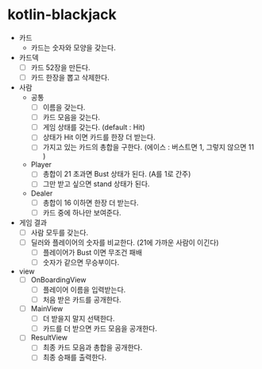# kotlin-blackjack

- 카드
    - 카드는 숫자와 모양을 갖는다.
- 카드덱
    - [ ] 카드 52장을 만든다.
    - [ ] 카드 한장을 뽑고 삭제한다.

- 사람
    - 공통
        - [ ] 이름을 갖는다.
        - [ ] 카드 모음을 갖는다.
        - [ ] 게임 상태를 갖는다. (default : Hit)
        - [ ] 상태가 Hit 이면 카드를 한장 더 받는다.
        - [ ] 가지고 있는 카드의 총합을 구한다. (에이스 : 버스트면 1, 그렇지 않으면 11 )
    - Player
        - [ ] 총합이 21 초과면 Bust 상태가 된다. (A를 1로 간주)
        - [ ] 그만 받고 싶으면 stand 상태가 된다.
    - Dealer
        - [ ] 총합이 16 이하면 한장 더 받는다.
        - [ ] 카드 중에 하나만 보여준다.

- 게임 결과
    - [ ] 사람 모두를 갖는다.
    - [ ] 딜러와 플레이어의 숫자를 비교한다. (21에 가까운 사람이 이긴다)
        - [ ] 플레이어가 Bust 이면 무조건 패배
        - [ ] 숫자가 같으면 무승부이다.

- view
    - [ ] OnBoardingView
        - [ ] 플레이어 이름을 입력받는다.
        - [ ] 처음 받은 카드를 공개한다.
    - [ ] MainView
        - [ ] 더 받을지 말지 선택한다.
        - [ ] 카드를 더 받으면 카드 모음을 공개한다.
    - [ ] ResultView
        - [ ] 최종 카드 모음과 총합을 공개한다.
        - [ ] 최종 승패를 출력한다.